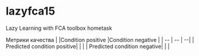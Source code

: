 # lazyfca15
Lazy Learning with FCA toolbox hometask

Метрики качества
| |Condition positive |Condition negative |
| -- | -- | --|
| Predicted condition positive| | |
| Predicted condition negative| | |
